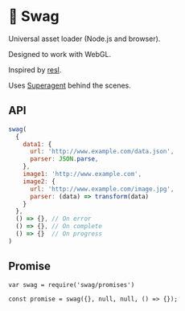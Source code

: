# 💎 Swag

Universal asset loader (Node.js and browser).

Designed to work with WebGL.

Inspired by [resl](https://github.com/mikolalysenko/resl).

Uses [Superagent](https://github.com/visionmedia/superagent) behind the scenes.

## API

```js
swag(
  {
    data1: {
      url: 'http://www.example.com/data.json',
      parser: JSON.parse,
    },
    image1: 'http://www.example.com',
    image2: {
      url: 'http://www.example.com/image.jpg',
      parser: (data) => transform(data)
    }
  },
  () => {}, // On error
  () => {}, // On complete
  () => {}  // On progress
)
```

## Promise

```
var swag = require('swag/promises')

const promise = swag({}, null, null, () => {});
```
